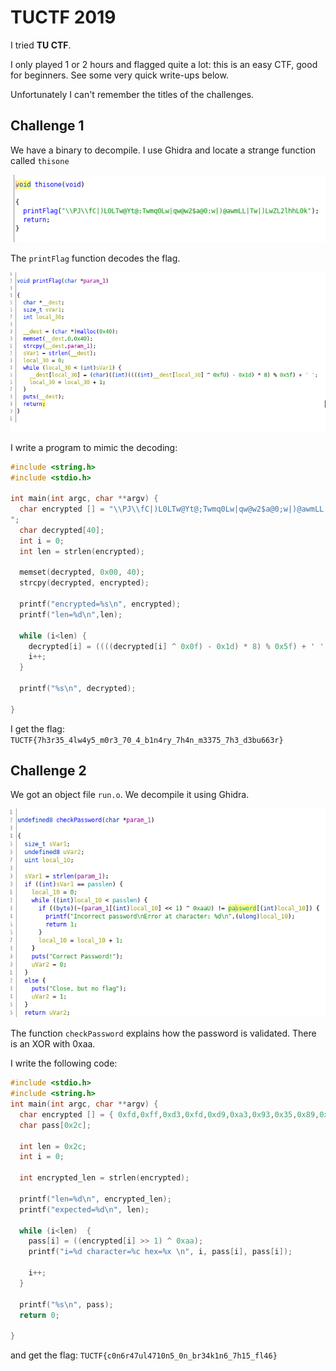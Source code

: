 # TUCTF 2019



I tried **TU CTF**.

I only played 1 or 2 hours and flagged quite a lot: this is an easy CTF, good for beginners. See some very quick write-ups below.

Unfortunately I can't remember the titles of the challenges.

## Challenge 1



We have a binary to decompile. I use Ghidra and locate a strange function called `thisone`

![](/images/tuctf19-thisone.jpg)

The `printFlag` function decodes the flag.

![](/images/tuctf19-printflag.jpg)

I write a program to mimic the decoding:

```c
#include <string.h>
#include <stdio.h>

int main(int argc, char **argv) {
  char encrypted [] = "\\PJ\\fC|)L0LTw@Yt@;Twmq0Lw|qw@w2$a@0;w|)@awmLL|Tw|)LwZL2lhhL0k
";
  char decrypted[40];
  int i = 0;
  int len = strlen(encrypted);
  
  memset(decrypted, 0x00, 40);
  strcpy(decrypted, encrypted);

  printf("encrypted=%s\n", encrypted);
  printf("len=%d\n",len);

  while (i<len) {
    decrypted[i] = ((((decrypted[i] ^ 0x0f) - 0x1d) * 8) % 0x5f) + ' ';
    i++;
  }

  printf("%s\n", decrypted);
  
}
```

I get the flag: `TUCTF{7h3r35_4lw4y5_m0r3_70_4_b1n4ry_7h4n_m3375_7h3_d3bu663r}`

## Challenge 2

We got an object file `run.o`. We decompile it using Ghidra.

![](/images/tuctf19-runobject.png)

The function `checkPassword` explains how the password is validated. There is an XOR with 0xaa.

I write the following code:

```c
#include <stdio.h>
#include <string.h>
int main(int argc, char **argv) {
  char encrypted [] = { 0xfd,0xff,0xd3,0xfd,0xd9,0xa3,0x93,0x35,0x89,0x39,0xb1,0x3d,0x3b,0xbf,0x8d,0x3d,0x3b,0x37,0x35,0x89,0x3f,0xeb,0x35,0x89,0xeb,0x91,0xb1,0x33,0x3d,0x83,0x37,0x89,0x39,0xeb,0x3b,0x85,0x37,0x3f,0xeb,0x99,0x8d,0x3d,0x39,0xaf, 0x00 };
  char pass[0x2c];

  int len = 0x2c;
  int i = 0;

  int encrypted_len = strlen(encrypted);

  printf("len=%d\n", encrypted_len);
  printf("expected=%d\n", len);

  while (i<len)  {
    pass[i] = ((encrypted[i] >> 1) ^ 0xaa);
    printf("i=%d character=%c hex=%x \n", i, pass[i], pass[i]);
    
    i++;
  }

  printf("%s\n", pass);
  return 0;
  
}
```

and get the flag: `TUCTF{c0n6r47ul4710n5_0n_br34k1n6_7h15_fl46}`

